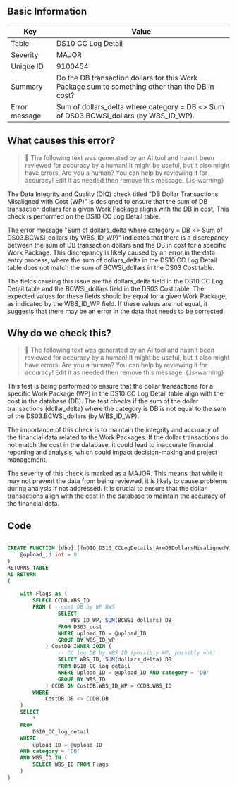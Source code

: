 ## Basic Information
| Key         | Value          |
|-------------|----------------|
| Table       | DS10 CC Log Detail |
| Severity    | MAJOR |
| Unique ID   | 9100454   |
| Summary     | Do the DB transaction dollars for this Work Package sum to something other than the DB in cost? |
| Error message | Sum of dollars_delta where category = DB <> Sum of DS03.BCWSi_dollars (by WBS_ID_WP). |

## What causes this error?

> :robot: The following text was generated by an AI tool and hasn't been reviewed for accuracy by a human! It might be useful, but it also might have errors. Are you a human? You can help by reviewing it for accuracy! Edit it as needed then remove this message.
{.is-warning}

The Data Integrity and Quality (DIQ) check titled "DB Dollar Transactions Misaligned with Cost (WP)" is designed to ensure that the sum of DB transaction dollars for a given Work Package aligns with the DB in cost. This check is performed on the DS10 CC Log Detail table.

The error message "Sum of dollars_delta where category = DB <> Sum of DS03.BCWSi_dollars (by WBS_ID_WP)" indicates that there is a discrepancy between the sum of DB transaction dollars and the DB in cost for a specific Work Package. This discrepancy is likely caused by an error in the data entry process, where the sum of dollars_delta in the DS10 CC Log Detail table does not match the sum of BCWSi_dollars in the DS03 Cost table.

The fields causing this issue are the dollars_delta field in the DS10 CC Log Detail table and the BCWSi_dollars field in the DS03 Cost table. The expected values for these fields should be equal for a given Work Package, as indicated by the WBS_ID_WP field. If these values are not equal, it suggests that there may be an error in the data that needs to be corrected.
## Why do we check this?

> :robot: The following text was generated by an AI tool and hasn't been reviewed for accuracy by a human! It might be useful, but it also might have errors. Are you a human? You can help by reviewing it for accuracy! Edit it as needed then remove this message.
{.is-warning}

This test is being performed to ensure that the dollar transactions for a specific Work Package (WP) in the DS10 CC Log Detail table align with the cost in the database (DB). The test checks if the sum of the dollar transactions (dollar_delta) where the category is DB is not equal to the sum of the DS03.BCWSi_dollars (by WBS_ID_WP). 

The importance of this check is to maintain the integrity and accuracy of the financial data related to the Work Packages. If the dollar transactions do not match the cost in the database, it could lead to inaccurate financial reporting and analysis, which could impact decision-making and project management. 

The severity of this check is marked as a MAJOR. This means that while it may not prevent the data from being reviewed, it is likely to cause problems during analysis if not addressed. It is crucial to ensure that the dollar transactions align with the cost in the database to maintain the accuracy of the financial data.
## Code

```sql

CREATE FUNCTION [dbo].[fnDIQ_DS10_CCLogDetails_AreDBDollarsMisalignedWithDS03WP] (
	@upload_id int = 0
)
RETURNS TABLE
AS RETURN
(
	
	with Flags as (
		SELECT CCDB.WBS_ID
		FROM ( --cost DB by WP BWS
				SELECT 
					WBS_ID_WP, SUM(BCWSi_dollars) DB
				FROM DS03_cost
				WHERE upload_ID = @upload_ID
				GROUP BY WBS_ID_WP
			) CostDB INNER JOIN (
				-- CC log DB by WBS ID (possibly WP, possibly not)
				SELECT WBS_ID, SUM(dollars_delta) DB
				FROM DS10_CC_log_detail
				WHERE upload_ID = @upload_ID AND category = 'DB'
				GROUP BY WBS_ID
			) CCDB ON CostDB.WBS_ID_WP = CCDB.WBS_ID
		WHERE
			CostDB.DB <> CCDB.DB
	)
	SELECT 
		*
	FROM 
		DS10_CC_log_detail
	WHERE 
		upload_ID = @upload_ID
	AND category = 'DB'
	AND WBS_ID IN (
		SELECT WBS_ID FROM Flags
	)
)
```
